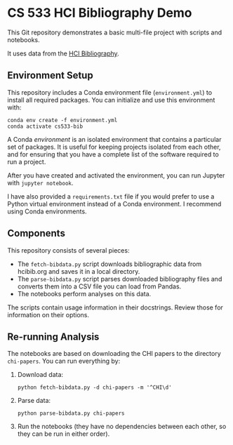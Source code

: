 # CS 533 HCI Bibliography Demo

This Git repository demonstrates a basic multi-file project with scripts and notebooks.

It uses data from the [HCI Bibliography][hcibib].

[hcibib]: http://hcibib.org

## Environment Setup

This repository includes a Conda environment file (`environment.yml`) to install all required packages.
You can initialize and use this environment with:

    conda env create -f environment.yml
    conda activate cs533-bib

A Conda *environment* is an isolated environment that contains a particular set of packages.
It is useful for keeping projects isolated from each other, and for ensuring that you have a complete list of the software required to run a project.

After you have created and activated the environment, you can run Jupyter with `jupyter notebook`.

I have also provided a `requirements.txt` file if you would prefer to use a Python virtual environment instead of a Conda environment.
I recommend using Conda environments.

## Components

This repository consists of several pieces:

- The `fetch-bibdata.py` script downloads bibliographic data from hcibib.org and saves it in a local directory.
- The `parse-bibdata.py` script parses downloaded bibliography files and converts them into a CSV file you can load from Pandas.
- The notebooks perform analyses on this data.

The scripts contain usage information in their docstrings.
Review those for information on their options.

## Re-running Analysis

The notebooks are based on downloading the CHI papers to the directory `chi-papers`.
You can run everything by:

1.  Download data:

        python fetch-bibdata.py -d chi-papers -m '^CHI\d'

2.  Parse data:

        python parse-bibdata.py chi-papers

3.  Run the notebooks (they have no dependencies between each other, so they can be run in either order).